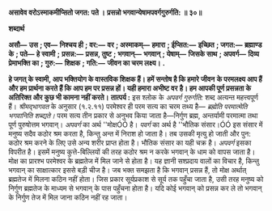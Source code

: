 **असावेव वरोऽस्माकमीप्सितो जगत: पते ।** **प्रसन्नो भगवान्येषामपवर्गगुरुर्गति: ॥ ३०॥** 

**शब्दार्थ** 

**असौ—** **उस** **; एव—** **निश्चय ही** **; वर:—** **वर** **; अस्माकम्—** **हमारा** **; ईप्सित:—** **इच्छित** **; जगत:—** **ब्रह्माण्ड के** **; पते—** **हे स्वामी** **;** **प्रसन्न:—** **प्रसन्न, तुष्ट** **; भगवान्—** **भगवान्** **; येषाम्—** **जिसके साथ** **; अपवर्ग—** **दिव्य प्रेमाभक्ति का** **; गुरु:—** **शिक्षक** **; गति:—** **जीवन का चरम लक्ष्य।** **.** 

**हे जगत् के स्वामी, आप भक्तियोग के वास्तविक शिक्षक हैं। हमें सन्तोष है कि हमारे जीवन** **के परमलक्ष्य आप हैं और हम प्रार्थना करते हैं कि आप हम पर प्रसन्न हों। यही हमारा अभीष्ट वर** **है। हम आपकी पूर्ण प्रसन्नता के अतिरिक्त और कुछ भी कामना नहीं करते।** **तात्पर्य :** इस श्लोक के *अपवर्ग गुरुर्गति:* शब्द अत्यन्त महत्त्वपूर्ण हैं। *श्रीमद्भागवत* के अनुसार (१.२.११) परमेश्वर ही परम सत्य का चरम तथ्य है— *ब्रह्मेति परमात्मेति भगवानिति शब्द्यते।* परम सत्य तीन प्रकार से अनुभव किया जाता है—निर्गुण ब्रह्म, अन्तर्यामी परमात्मा तथा पूर्ण पुरुषोत्तम भगवान्। *अपवर्ग* का अर्थ ''मोक्षÓÓ है। *पवर्ग* का अर्थ है ''भौतिक संसार।ÓÓ इस संसार में मनुष्य सदैव कठोर श्रम करता है, किन्तु अन्त में निराश हो जाता है। तब उसकी मृत्यु हो जाती और पुन: कठोर श्रम करने के लिए उसे अन्य शरीर प्राप्त होता है। भौतिक संसार का यही चक्र है। *अपवर्ग* इसका विपरीत है। इसमें मनुष्य कुत्ते-बिल्लियों की तरह कठोर श्रम न करके भगवान् के धाम को वापस जाता है। मोक्ष का प्रारश्भ परमेश्वर के ब्रह्मतेज में मिल जाने से होता है। यह ज्ञानी सश्प्रदाय वालों का विचार है, किन्तु भगवान् का साक्षात्कार इससे बड़ी चीज है। जब भक्त समझता है कि भगवान् प्रसन्न हैं, तो मोक्ष अर्थात् ब्रह्मतेज में मिलना कठिन नहीं होता। जिस प्रकार सूर्यप्रकाश से सूर्य तक पहुँचा जाता है, उसी तरह मनुष्य को निर्गुण ब्रह्मतेज के माध्यम से भगवान् के पास पहुँचना होता है। यदि कोई भगवान् को प्रसन्न कर ले तो भगवान् के निर्गुण तेज में मिल जाना कठिन नहीं रह जाता।  
